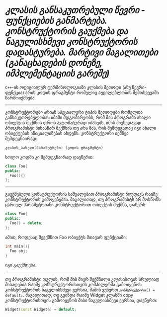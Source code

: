 # **_კლასის განსაკუთრებული წევრი - ფუნქციების განმარტება. კონსტრუქტორის გაუქმება და ნაგულისხმევი კონსტრუქტორის დადასტურება. მარტივი მაგალითები (განაცხადების დონეზე, იმპლემენტაციის გარეშე)_**

```C++```-ის ოფიციალურ ტერმინოლოგიაში კლასის მეთოდი (ანუ წევრი-ფუნქცია) არის კოდის ფრაგმენტი რომელიც აუცილებლობის შემთხვევაში წარმოიქმნება. 
___
კონსტრუქტორები არიან სპეციალური ტიპის მეთოდები რომელთა განსაკუთრებულობას იმაში მდგომარეობს, რომ მას პროგრამა ახალი ობიექტის შექმნის დროს ავტომატურად იძახებს, იმის მიუხედავად პროგრამისტი წინასწარ შექმნის თუ არა მას, რის შემდეგადაც იგი ახალი ობიექტების ინიციალიზებას ახდენს.
კონსტრუქტორი იქმნეა შემდეგნაირად:
```cpp
კლასის_სახელი(პარამეტრები) {კოდის ფრაგმენტი}
```
ხოლო კოდში კი შემდეგნაირად დავწერთ:
```cpp
class Foo{
public:
  Foo(){}
};
```
___
გაუქმებული კონსტრუქტორის საშუალებით პროგრამისტი ზღუდავს რაიმე კონსტრუქტორის გამოყენებას. მაგალითად, თუ პროგრამისტს არ მოსწონს ცარიელ პარამეტრიანი კონსტრუქტორით ობიექტის შექმნა, დაწერს:
```cpp
class Foo{
public:
  Foo() = delete;
};
```
ამით, როდესაც შევქმნით Foo ობიექტს მთავარ ფუნქციაში:
```cpp
int main(){
  Foo obj;
}
```
იგი გაუქმდება.
___
თუ პროგრამისტი თვლის, რომ მის მიერ შექმნილი კლასისთვის სრულიად მისაღებია რაიმე კონსტრუქტორისთვის კომპილერმა გამოიყენოს კონსტრუქტორის ნაგულისხმევი ვერსია, მაშინ ვუწერთ ```კონსტრუქტორი() = default;```. მაგალითად, თუ გვინდა რაიმე Widget კლასში copy კონსტრუქტორისთვის გამოიყენოს მისი ნაგულისხმევი ვერსია, დავწერთ:
```cpp
Widget(const Widget&) = default;
```
